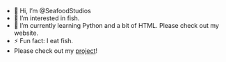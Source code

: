 - 👋 Hi, I’m @SeafoodStudios
- 👀 I’m interested in fish.
- 🌱 I’m currently learning Python and a bit of HTML. Please check out my website.
- ⚡ Fun fact: I eat fish.
- Please check out my [project](https://github.com/SeafoodStudios/WebDB)!
